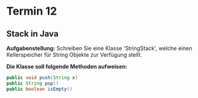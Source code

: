 # Termin 12

## Stack in Java

__Aufgabenstellung:__
Schreiben Sie eine Klasse 'StringStack', welche einen Kellerspeicher für String Objekte zur Verfügung stellt.

__Die Klasse soll folgende Methoden aufweisen:__

```java
public void push(String x)
public String pop()
public boolean isEmpty()
```

